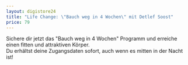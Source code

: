 ```yaml
---
layout: digistore24
title: "Life Change: \"Bauch weg in 4 Wochen\" mit Detlef Soost"
price: 79
---
```

<p>Sichere dir jetzt das &quot;Bauch weg in 4 Wochen&quot; Programm und erreiche einen fitten und attraktiven K&#xF6;rper.&#xA0;<br>Du erh&#xE4;ltst deine Zugangsdaten sofort, auch wenn es mitten in der Nacht ist!&#xA0;</p>
